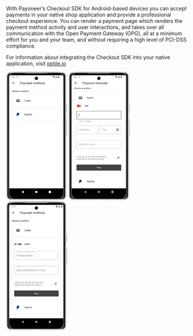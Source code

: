 With Payoneer’s Checkout SDK for Android-based devices you can accept payments in your native shop application and provide a professional checkout experience. You can render a payment page which renders the payment method activity and user interactions, and takes over all communication with the Open Payment Gateway (OPG), all at a minimum effort for you and your team, and without requiring a high level of PCI-DSS compliance.

For information about integrating the Checkout SDK into your native application, visit [optile.io](https://www.optile.io/sdks)

<img src="docs/payment_methods.png" width="33%"/> <img src="docs/card.png" width="33%"/> <img src="docs/sepa.png" width="33%"/> 